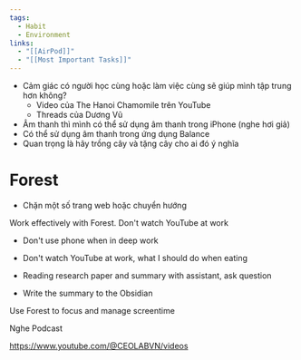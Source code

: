 ```yaml
---
tags:
  - Habit
  - Environment
links:
  - "[[AirPod]]"
  - "[[Most Important Tasks]]"
---
```

- Cảm giác có người học cùng hoặc làm việc cùng sẽ giúp mình tập trung hơn không?
	- Video của The Hanoi Chamomile trên YouTube
	- Threads của Dương Vũ
- Âm thanh thì mình có thể sử dụng âm thanh trong iPhone (nghe hơi giả)
- Có thể sử dụng âm thanh trong ứng dụng Balance
- Quan trọng là hãy trồng cây và tặng cây cho ai đó ý nghĩa

# Forest

- Chặn một số trang web hoặc chuyển hướng

Work effectively with Forest. Don't watch YouTube at work

- Don't use phone when in deep work
- Don't watch YouTube at work, what I should do when eating

- Reading research paper and summary with assistant, ask question
- Write the summary to the Obsidian

Use Forest to focus and manage screentime

Nghe Podcast

https://www.youtube.com/@CEOLABVN/videos

